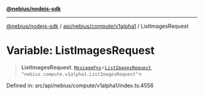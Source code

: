 [**@nebius/nodejs-sdk**](../../../../../README.md)

***

[@nebius/nodejs-sdk](../../../../../README.md) / [api/nebius/compute/v1alpha1](../README.md) / ListImagesRequest

# Variable: ListImagesRequest

> **ListImagesRequest**: [`MessageFns`](../../../../../runtime/protos/core/interfaces/MessageFns.md)\<[`ListImagesRequest`](../interfaces/ListImagesRequest.md), `"nebius.compute.v1alpha1.ListImagesRequest"`\>

Defined in: src/api/nebius/compute/v1alpha1/index.ts:4556
